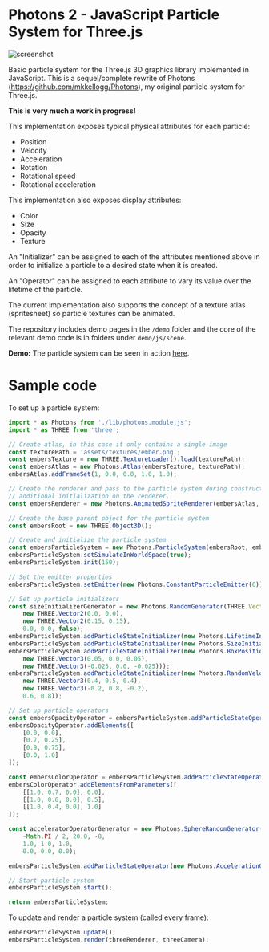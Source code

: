 # Photons 2 - JavaScript Particle System for Three.js

![screenshot](./demo/assets/images/example.gif)
 
Basic particle system for the Three.js 3D graphics library implemented in JavaScript. This is a sequel/complete rewrite of Photons (https://github.com/mkkellogg/Photons), my original particle system for Three.js.

**This is very much a work in progress!**

This implementation exposes typical physical attributes for each particle: 

  - Position
  - Velocity
  - Acceleration
  - Rotation
  - Rotational speed
  - Rotational acceleration
        
This implementation also exposes display attributes:

  - Color
  - Size
  - Opacity 
  - Texture

An "Initializer" can be assigned to each of the attributes mentioned above in order to initialize a particle to a desired state when it is created. 

An "Operator" can be assigned to each attribute to vary its value over the lifetime of the particle.

The current implementation also supports the concept of a texture atlas (spritesheet) so particle textures can be animated.

The repository includes demo pages in the `/demo` folder and the core of the relevant demo code is in folders under `demo/js/scene`.

**Demo:** The particle system can be seen in action [here](http://projects.markkellogg.org/threejs/demo_particle_system.php).

# Sample code

To set up a particle system:

```javascript
import * as Photons from './lib/photons.module.js';
import * as THREE from 'three';

// Create atlas, in this case it only contains a single image
const texturePath = 'assets/textures/ember.png';
const embersTexture = new THREE.TextureLoader().load(texturePath);
const embersAtlas = new Photons.Atlas(embersTexture, texturePath);
embersAtlas.addFrameSet(1, 0.0, 0.0, 1.0, 1.0);

// Create the renderer and pass to the particle system during construction. The particle system will perform
// additional initialization on the renderer.
const embersRenderer = new Photons.AnimatedSpriteRenderer(embersAtlas, true, THREE.AdditiveBlending);

// Create the base parent object for the particle system
const embersRoot = new THREE.Object3D();

// Create and initialize the particle system
const embersParticleSystem = new Photons.ParticleSystem(embersRoot, embersRenderer, this.renderer);
embersParticleSystem.setSimulateInWorldSpace(true);
embersParticleSystem.init(150);

// Set the emitter properties
embersParticleSystem.setEmitter(new Photons.ConstantParticleEmitter(6));

// Set up particle initializers
const sizeInitializerGenerator = new Photons.RandomGenerator(THREE.Vector2,
    new THREE.Vector2(0.0, 0.0),
    new THREE.Vector2(0.15, 0.15),
    0.0, 0.0, false);
embersParticleSystem.addParticleStateInitializer(new Photons.LifetimeInitializer(3.0, 1.0, 0.0, 0.0, false));
embersParticleSystem.addParticleStateInitializer(new Photons.SizeInitializer(sizeInitializerGenerator));
embersParticleSystem.addParticleStateInitializer(new Photons.BoxPositionInitializer(
    new THREE.Vector3(0.05, 0.0, 0.05),
    new THREE.Vector3(-0.025, 0.0, -0.025)));
embersParticleSystem.addParticleStateInitializer(new Photons.RandomVelocityInitializer(
    new THREE.Vector3(0.4, 0.5, 0.4),
    new THREE.Vector3(-0.2, 0.8, -0.2),
    0.6, 0.8));

// Set up particle operators
const embersOpacityOperator = embersParticleSystem.addParticleStateOperator(new Photons.OpacityInterpolatorOperator());
embersOpacityOperator.addElements([
    [0.0, 0.0],
    [0.7, 0.25],
    [0.9, 0.75],
    [0.0, 1.0]
]);

const embersColorOperator = embersParticleSystem.addParticleStateOperator(new Photons.ColorInterpolatorOperator(true));
embersColorOperator.addElementsFromParameters([
    [[1.0, 0.7, 0.0], 0.0],
    [[1.0, 0.6, 0.0], 0.5],
    [[1.0, 0.4, 0.0], 1.0]
]);

const acceleratorOperatorGenerator = new Photons.SphereRandomGenerator(Math.PI * 2.0, 0.0, Math.PI,
    -Math.PI / 2, 20.0, -8,
    1.0, 1.0, 1.0,
    0.0, 0.0, 0.0);

embersParticleSystem.addParticleStateOperator(new Photons.AccelerationOperator(acceleratorOperatorGenerator));

// Start particle system
embersParticleSystem.start();

return embersParticleSystem;
```

To update and render a particle system (called every frame):

```javascript
embersParticleSystem.update();
embersParticleSystem.render(threeRenderer, threeCamera);
```
